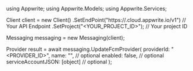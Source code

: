 using Appwrite;
using Appwrite.Models;
using Appwrite.Services;

Client client = new Client()
    .SetEndPoint("https://<REGION>.cloud.appwrite.io/v1") // Your API Endpoint
    .SetProject("<YOUR_PROJECT_ID>"); // Your project ID

Messaging messaging = new Messaging(client);

Provider result = await messaging.UpdateFcmProvider(
    providerId: "<PROVIDER_ID>",
    name: "<NAME>", // optional
    enabled: false, // optional
    serviceAccountJSON: [object] // optional
);